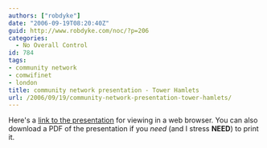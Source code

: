 ```yaml
---
authors: ["robdyke"]
date: "2006-09-19T08:20:40Z"
guid: http://www.robdyke.com/noc/?p=206
categories:
  - No Overall Control
id: 784
tags:
- community network
- comwifinet
- london
title: community network presentation - Tower Hamlets
url: /2006/09/19/community-network-presentation-tower-hamlets/
---
```

Here's a [link to the presentation](http://open.comwifinet.com/projects/towerhamlets/cwn_presentation_v1.html) for viewing in a web browser. You can also download a PDF of the presentation if you _need_ (and I stress **NEED**) to print it.